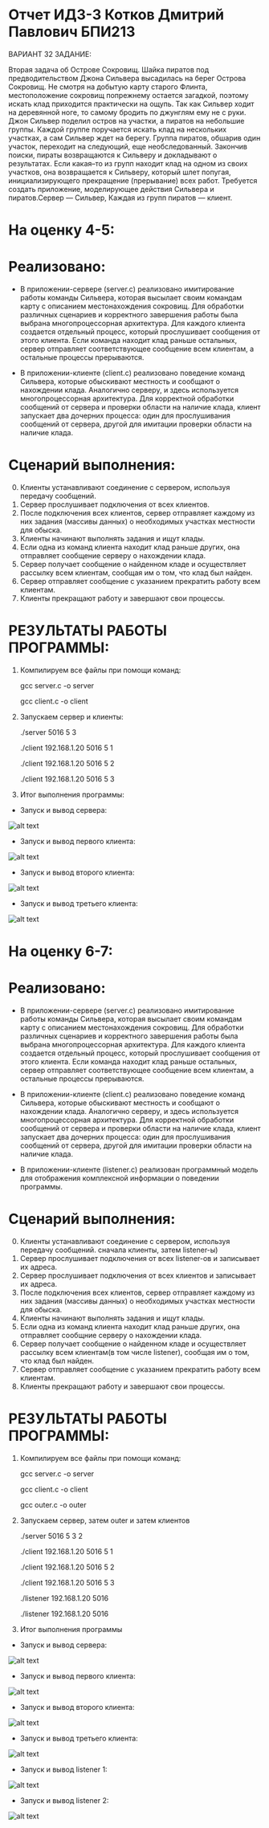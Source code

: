 # Отчет ИДЗ-3 Котков Дмитрий Павлович БПИ213

ВАРИАНТ 32 ЗАДАНИЕ:


   Вторая задача об Острове Сокровищ. Шайка пиратов под предводительством Джона Сильвера высадилась на берег Острова Сокровищ. Не смотря на добытую карту старого Флинта, местоположение сокровищ попрежнему остается загадкой, поэтому искать клад приходится практически на ощупь. Так как Сильвер ходит на деревянной ноге, то самому бродить по джунглям ему не с руки. Джон Сильвер поделил остров на участки, а пиратов на небольшие группы. Каждой группе поручается искать клад на нескольких участках, а сам Сильвер ждет на берегу. Группа пиратов, обшарив один участок, переходит на следующий, еще необследованный. Закончив поиски, пираты возвращаются к Сильверу и докладывают о результатах. Если какая–то из групп находит клад на одном из своих участков, она возвращается к Сильверу, который шлет попугая, инициализирующего прекращение (прерывание) всех работ. Требуется создать приложение, моделирующее действия Сильвера и пиратов.Сервер — Сильвер, Каждая из групп пиратов — клиент.



# На оценку 4-5:

# Реализовано:
 - В приложении-сервере (server.c) реализовано имитирование работы команды Сильвера, которая высылает своим командам карту с описанием местонахождения сокровищ. Для обработки различных сценариев и корректного завершения работы была выбрана многопроцессорная архитектура. Для каждого клиента создается отдельный процесс, который прослушивает сообщения от этого клиента. Если команда находит клад раньше остальных, сервер отправляет соответствующее сообщение всем клиентам, а остальные процессы прерываются.

 - В приложении-клиенте (client.c) реализовано поведение команд Сильвера, которые обыскивают местность и сообщают о нахождении клада. Аналогично серверу, и здесь используется многопроцессорная архитектура. Для корректной обработки сообщений от сервера и проверки области на наличие клада, клиент запускает два дочерних процесса: один для прослушивания сообщений от сервера, другой для имитации проверки области на наличие клада.

# Сценарий выполнения:

0. Клиенты устанавливают соединение с сервером, используя передачу сообщений.
1. Сервер прослушивает подключения от всех клиентов.
2. После подключения всех клиентов, сервер отправляет каждому из них задания (массивы данных) о необходимых участках местности для обыска.
3. Клиенты начинают выполнять задания и ищут клады.
4. Если одна из команд клиента находит клад раньше других, она отправляет сообщение серверу о нахождении клада.
5. Сервер получает сообщение о найденном кладе и осуществляет рассылку всем клиентам, сообщая им о том, что клад был найден.
6. Сервер отправляет сообщение с указанием прекратить работу всем клиентам.
7. Клиенты прекращают работу и завершают свои процессы.


# РЕЗУЛЬТАТЫ РАБОТЫ ПРОГРАММЫ:


1. Компилируем все файлы при помощи команд:


      gcc server.c -o server
      
      
      gcc client.c -o client
      
      
2. Запускаем сервер и клиенты:


      ./server 5016 5 3
      
      
      ./client 192.168.1.20 5016 5 1
      
      
      ./client 192.168.1.20 5016 5 2
      
      
      ./client 192.168.1.20 5016 5 3
      
      
3. Итог выполнения программы:

- Запуск и вывод сервера:


![alt text](https://github.com/kottng/IDZ_3/blob/main/server.png)


- Запуск и вывод первого клиента:


![alt text](https://github.com/kottng/IDZ_3/blob/main/client_1_4_5.png)


- Запуск и вывод второго клиента:


![alt text](https://github.com/kottng/IDZ_3/blob/main/client_2_4_5.png)


- Запуск и вывод третьего клиента:


![alt text](https://github.com/kottng/IDZ_3/blob/main/client_3_4_5.png)



# На оценку 6-7:


# Реализовано:
 - В приложении-сервере (server.c) реализовано имитирование работы команды Сильвера, которая высылает своим командам карту с описанием местонахождения сокровищ. Для обработки различных сценариев и корректного завершения работы была выбрана многопроцессорная архитектура. Для каждого клиента создается отдельный процесс, который прослушивает сообщения от этого клиента. Если команда находит клад раньше остальных, сервер отправляет соответствующее сообщение всем клиентам, а остальные процессы прерываются.

 - В приложении-клиенте (client.c) реализовано поведение команд Сильвера, которые обыскивают местность и сообщают о нахождении клада. Аналогично серверу, и здесь используется многопроцессорная архитектура. Для корректной обработки сообщений от сервера и проверки области на наличие клада, клиент запускает два дочерних процесса: один для прослушивания сообщений от сервера, другой для имитации проверки области на наличие клада.
 
 - В приложении-клиенте (listener.c) реализован программный модель для отображения комплексной информации о поведении программы.

# Сценарий выполнения:

0. Клиенты устанавливают соединение с сервером, используя передачу сообщений. сначала клиенты, затем listener-ы)
1. Сервер прослушивает подключения от всех listener-ов и записывает их адреса.
2. Сервер прослушивает подключения от всех клиентов и записывает их адреса.
3. После подключения всех клиентов, сервер отправляет каждому из них задания (массивы данных) о необходимых участках местности для обыска.
4. Клиенты начинают выполнять задания и ищут клады.
5. Если одна из команд клиента находит клад раньше других, она отправляет сообщние серверу о нахождении клада.
6. Сервер получает сообщение о найденном кладе и осуществляет рассылку всем клиентам(в том числе listener), сообщая им о том, что клад был найден.
7. Сервер отправляет сообщение с указанием прекратить работу всем клиентам.
8. Клиенты прекращают работу и завершают свои процессы.


# РЕЗУЛЬТАТЫ РАБОТЫ ПРОГРАММЫ:


1. Компилируем все файлы при помощи команд:


      gcc server.c -o server
      
      
      gcc client.c -o client
        
      
      gcc outer.c -o outer
      


2. Запускаем сервер, затем outer и затем клиентов


      ./server 5016 5 3 2
         
      
      ./client 192.168.1.20 5016 5 1
      
      
      ./client 192.168.1.20 5016 5 2
      
      
      ./client 192.168.1.20 5016 5 3


      ./listener 192.168.1.20 5016


      ./listener 192.168.1.20 5016

   
4. Итог выполнения программы


- Запуск и вывод сервера:


![alt text](https://github.com/kottng/IDZ_3/blob/main/server_6_7.png)


- Запуск и вывод первого клиента:


![alt text](https://github.com/kottng/IDZ_3/blob/main/client_2_6_7.png)


- Запуск и вывод второго клиента:


![alt text](https://github.com/kottng/IDZ_3/blob/main/client_1_6_7.png)


- Запуск и вывод третьего клиента:


![alt text](https://github.com/kottng/IDZ_3/blob/main/client_3_6_7.png)


- Запуск и вывод listener 1:


![alt text](https://github.com/kottng/IDZ_3/blob/main/listener_1.png)


- Запуск и вывод listener 2:


![alt text](https://github.com/kottng/IDZ_3/blob/main/listener_2.png)
